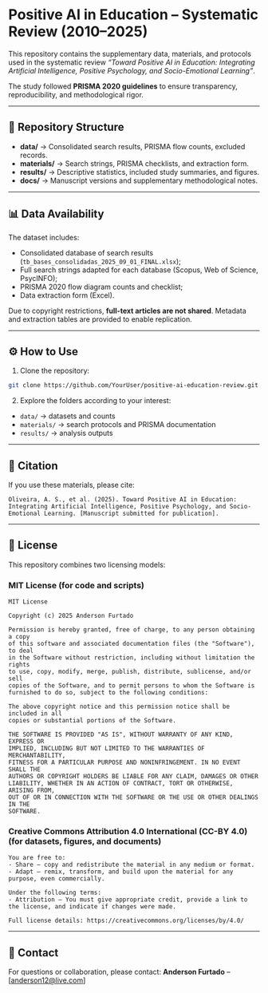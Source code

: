 # Positive AI in Education – Systematic Review (2010–2025)

This repository contains the supplementary data, materials, and protocols used in the systematic review *“Toward Positive AI in Education: Integrating Artificial Intelligence, Positive Psychology, and Socio-Emotional Learning”*.

The study followed **PRISMA 2020 guidelines** to ensure transparency, reproducibility, and methodological rigor.

---

## 📂 Repository Structure
- **data/** → Consolidated search results, PRISMA flow counts, excluded records.
- **materials/** → Search strings, PRISMA checklists, and extraction form.
- **results/** → Descriptive statistics, included study summaries, and figures.
- **docs/** → Manuscript versions and supplementary methodological notes.

---

## 📊 Data Availability
The dataset includes:
- Consolidated database of search results (`tb_bases_consolidadas_2025_09_01_FINAL.xlsx`);
- Full search strings adapted for each database (Scopus, Web of Science, PsycINFO);
- PRISMA 2020 flow diagram counts and checklist;
- Data extraction form (Excel).

Due to copyright restrictions, **full-text articles are not shared**. Metadata and extraction tables are provided to enable replication.

---

## ⚙️ How to Use
1. Clone the repository:
```bash
git clone https://github.com/YourUser/positive-ai-education-review.git
```
2. Explore the folders according to your interest:
- `data/` → datasets and counts
- `materials/` → search protocols and PRISMA documentation
- `results/` → analysis outputs

---

## 📖 Citation
If you use these materials, please cite:

```
Oliveira, A. S., et al. (2025). Toward Positive AI in Education: Integrating Artificial Intelligence, Positive Psychology, and Socio-Emotional Learning. [Manuscript submitted for publication].
```

---

## 📜 License
This repository combines two licensing models:

### MIT License (for code and scripts)
```
MIT License

Copyright (c) 2025 Anderson Furtado

Permission is hereby granted, free of charge, to any person obtaining a copy
of this software and associated documentation files (the "Software"), to deal
in the Software without restriction, including without limitation the rights
to use, copy, modify, merge, publish, distribute, sublicense, and/or sell
copies of the Software, and to permit persons to whom the Software is
furnished to do so, subject to the following conditions:

The above copyright notice and this permission notice shall be included in all
copies or substantial portions of the Software.

THE SOFTWARE IS PROVIDED "AS IS", WITHOUT WARRANTY OF ANY KIND, EXPRESS OR
IMPLIED, INCLUDING BUT NOT LIMITED TO THE WARRANTIES OF MERCHANTABILITY,
FITNESS FOR A PARTICULAR PURPOSE AND NONINFRINGEMENT. IN NO EVENT SHALL THE
AUTHORS OR COPYRIGHT HOLDERS BE LIABLE FOR ANY CLAIM, DAMAGES OR OTHER
LIABILITY, WHETHER IN AN ACTION OF CONTRACT, TORT OR OTHERWISE, ARISING FROM,
OUT OF OR IN CONNECTION WITH THE SOFTWARE OR THE USE OR OTHER DEALINGS IN THE
SOFTWARE.
```

### Creative Commons Attribution 4.0 International (CC-BY 4.0) (for datasets, figures, and documents)
```
You are free to:
- Share — copy and redistribute the material in any medium or format.
- Adapt — remix, transform, and build upon the material for any purpose, even commercially.

Under the following terms:
- Attribution — You must give appropriate credit, provide a link to the license, and indicate if changes were made.

Full license details: https://creativecommons.org/licenses/by/4.0/
```

---

## 🤝 Contact
For questions or collaboration, please contact:
**Anderson Furtado** – [anderson12@live.com]

